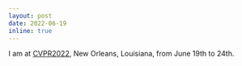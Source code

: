 ```yaml
---
layout: post
date: 2022-06-19
inline: true
---
```


I am at [CVPR2022](https://cvpr2022.thecvf.com/), New Orleans, Louisiana, from June 19th to 24th.
